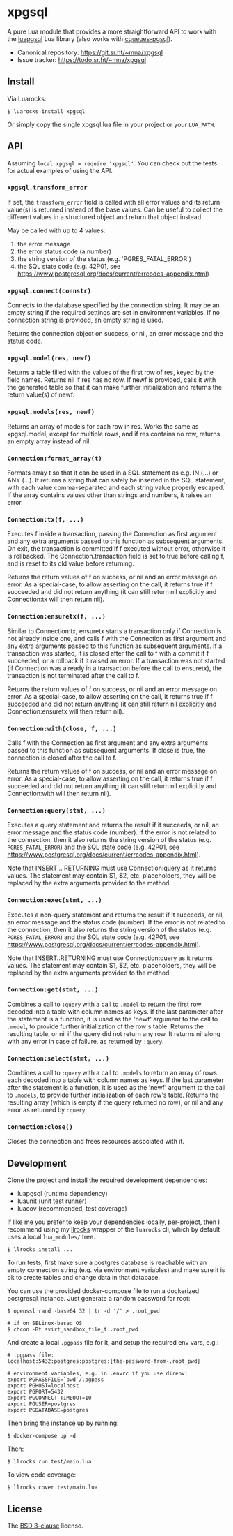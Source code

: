 # xpgsql

A pure Lua module that provides a more straightforward API to work with the [luapgsql] Lua library (also works with [cqueues-pgsql]).

* Canonical repository: https://git.sr.ht/~mna/xpgsql
* Issue tracker: https://todo.sr.ht/~mna/xpgsql

## Install

Via Luarocks:

```
$ luarocks install xpgsql
```

Or simply copy the single xpgsql.lua file in your project or your `LUA_PATH`.

## API

Assuming `local xpgsql = require 'xpgsql'`. You can check out the tests for actual examples of using the API.

### `xpgsql.transform_error`

If set, the `transform_error` field is called with all error values and its
return value(s) is returned instead of the base values. Can be useful to
collect the different values in a structured object and return that object
instead.

May be called with up to 4 values:
1. the error message
2. the error status code (a number)
3. the string version of the status (e.g. 'PGRES_FATAL_ERROR')
4. the SQL state code (e.g. 42P01, see https://www.postgresql.org/docs/current/errcodes-appendix.html)

### `xpgsql.connect(connstr)`

Connects to the database specified by the connection string.  It may be an
empty string if the required settings are set in environment variables. If
no connection string is provided, an empty string is used.

Returns the connection object on success, or nil, an error message and the
status code.

### `xpgsql.model(res, newf)`

Returns a table filled with the values of the first row of res, keyed by
the field names. Returns nil if res has no row. If newf is provided,
calls it with the generated table so that it can make further
initialization and returns the return value(s) of newf.

### `xpgsql.models(res, newf)`

Returns an array of models for each row in res. Works the same as
xpgsql.model, except for multiple rows, and if res contains no row, returns
an empty array instead of nil.

### `Connection:format_array(t)`

Formats array t so that it can be used in a SQL statement as
e.g. IN (...) or ANY (...). It returns a string that can safely
be inserted in the SQL statement, with each value comma-separated
and each string value properly escaped. If the array contains
values other than strings and numbers, it raises an error.

### `Connection:tx(f, ...)`

Executes f inside a transaction, passing the Connection as first argument
and any extra arguments passed to this function as subsequent arguments. On
exit, the transaction is committed if f executed without error, otherwise it
is rollbacked. The Connection.transaction field is set to true before calling
f, and is reset to its old value before returning.

Returns the return values of f on success, or nil and an error message on
error. As a special-case, to allow asserting on the call, it returns true if
f succeeded and did not return anything (it can still return nil
explicitly and Connection:tx will then return nil).

### `Connection:ensuretx(f, ...)`

Similar to Connection:tx, ensuretx starts a transaction only if Connection
is not already inside one, and calls f with the Connection as first argument
and any extra arguments passed to this function as subsequent arguments.
If a transaction was started, it is closed after the call to f with a commit
if f succeeded, or a rollback if it raised an error. If a transaction was
not started (if Connection was already in a transaction before the call to
ensuretx), the transaction is not terminated after the call to f.

Returns the return values of f on success, or nil and an error message on
error. As a special-case, to allow asserting on the call, it returns true if
f succeeded and did not return anything (it can still return nil explicitly
and Connection:ensuretx will then return nil).

### `Connection:with(close, f, ...)`

Calls f with the Connection as first argument and any extra arguments passed
to this function as subsequent arguments. If close is true, the connection
is closed after the call to f.

Returns the return values of f on success, or nil and an error message on
error. As a special-case, to allow asserting on the call, it returns true if
f succeeded and did not return anything (it can still return nil explicitly
and Connection:with will then return nil).

### `Connection:query(stmt, ...)`

Executes a query statement and returns the result if it succeeds, or nil, an
error message and the status code (number). If the error is not related to the
connection, then it also returns the string version of the status (e.g. `PGRES_FATAL_ERROR`)
and the SQL state code (e.g. 42P01, see https://www.postgresql.org/docs/current/errcodes-appendix.html).

Note that INSERT .. RETURNING must use Connection:query as it returns
values. The statement may contain $1, $2, etc. placeholders, they will be
replaced by the extra arguments provided to the method.

### `Connection:exec(stmt, ...)`

Executes a non-query statement and returns the result if it succeeds, or
nil, an error message and the status code (number). If the error is not
related to the connection, then it also returns the string version of the
status (e.g. `PGRES_FATAL_ERROR`) and the SQL state code (e.g. 42P01, see
https://www.postgresql.org/docs/current/errcodes-appendix.html).

Note that INSERT..RETURNING must use Connection:query as it returns values.
The statement may contain $1, $2, etc. placeholders, they will be replaced
by the extra arguments provided to the method.

### `Connection:get(stmt, ...)`

Combines a call to `:query` with a call to `.model` to return the first row
decoded into a table with column names as keys. If the last parameter
after the statement is a function, it is used as the 'newf' argument to
the call to `.model`, to provide further initialization of the row's table.
Returns the resulting table, or nil if the query did not return any row.
It returns nil along with any error in case of failure, as returned by
`:query`.

### `Connection:select(stmt, ...)`

Combines a call to `:query` with a call to `.models` to return an array of rows
each decoded into a table with column names as keys. If the last parameter
after the statement is a function, it is used as the 'newf' argument to
the call to `.models`, to provide further initialization of each row's table.
Returns the resulting array (which is empty if the query returned no row),
or nil and any error as returned by `:query`.

### `Connection:close()`

Closes the connection and frees resources associated with it.

## Development

Clone the project and install the required development dependencies:

* luapgsql (runtime dependency)
* luaunit (unit test runner)
* luacov (recommended, test coverage)

If like me you prefer to keep your dependencies locally, per-project, then I recommend using my [llrocks] wrapper of the `luarocks` cli, which by default uses a local `lua_modules/` tree.

```
$ llrocks install ...
```

To run tests, first make sure a postgres database is reachable with
an empty connection string (e.g. via environment variables) and make
sure it is ok to create tables and change data in that database.

You can use the provided docker-compose file to run a dockerized postgresql
instance. Just generate a random password for root:

```
$ openssl rand -base64 32 | tr -d '/' > .root_pwd

# if on SELinux-based OS
$ chcon -Rt svirt_sandbox_file_t .root_pwd
```

And create a local `.pgpass` file for it, and setup the required env vars, e.g.:

```
# .pgpass file:
localhost:5432:postgres:postgres:[the-password-from-.root_pwd]

# environment variables, e.g. in .envrc if you use direnv:
export PGPASSFILE=`pwd`/.pgpass
export PGHOST=localhost
export PGPORT=5432
export PGCONNECT_TIMEOUT=10
export PGUSER=postgres
export PGDATABASE=postgres
```

Then bring the instance up by running:

```
$ docker-compose up -d
```

Then:

```
$ llrocks run test/main.lua
```

To view code coverage:

```
$ llrocks cover test/main.lua
```

## License

The [BSD 3-clause][bsd] license.

[bsd]: http://opensource.org/licenses/BSD-3-Clause
[llrocks]: https://git.sr.ht/~mna/llrocks
[luapgsql]: https://github.com/arcapos/luapgsql
[cqueues-pgsql]: https://github.com/daurnimator/cqueues-pgsql
